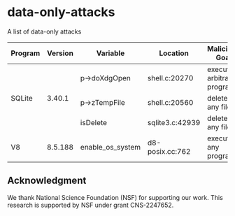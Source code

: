 # data-only-attacks
A list of data-only attacks

<table>
    <thead>
        <tr>
            <th>Program</th>
            <th>Version</th>
            <th>Variable</th>
            <th>Location</th>
            <th>Malicious Goal</th>
        </tr>
    </thead>
    <tbody>
        <tr>
            <td rowspan="3">SQLite</td>
            <td rowspan="3">3.40.1</td>
            <td>p->doXdgOpen</td>
            <td>shell.c:20270</td>
            <td>execute arbitrary program</td>
        </tr>
        <tr>
            <td>p->zTempFile</td>
            <td>shell.c:20560</td>
            <td>delete any file</td>
        </tr>
        <tr>
            <td>isDelete</td>
            <td>sqlite3.c:42939</td>
            <td>delete any file</td>
        </tr>
        <tr>
            <td>V8</td>
            <td>8.5.188</td>
            <td>enable_os_system</td>
            <td>d8-posix.cc:762</td>
            <td>execute any program</td>
        </tr>
    </tbody>
</table>


## Acknowledgment

We thank National Science Foundation (NSF) for supporting our work.
This research is supported by NSF under grant CNS-2247652.
